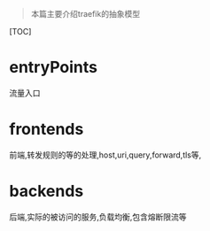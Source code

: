 > 本篇主要介绍traefik的抽象模型


[TOC]

# entryPoints
流量入口
# frontends
前端,转发规则的等的处理,host,uri,query,forward,tls等,
# backends
后端,实际的被访问的服务,负载均衡,包含熔断限流等